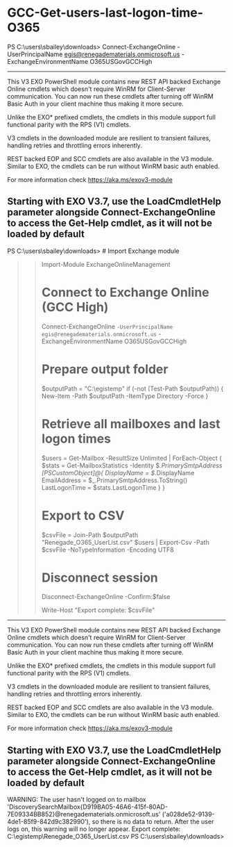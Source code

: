 # GCC-Get-users-last-logon-time-O365




PS C:\users\sbailey\downloads> Connect-ExchangeOnline -UserPrincipalName egis@renegadematerials.onmicrosoft.us -ExchangeEnvironmentName O365USGovGCCHigh
>>

----------------------------------------------------------------------------------------
This V3 EXO PowerShell module contains new REST API backed Exchange Online cmdlets which doesn't require WinRM for Client-Server communication. You can now run these cmdlets after turning off WinRM Basic Auth in your client machine thus making it more secure.

Unlike the EXO* prefixed cmdlets, the cmdlets in this module support full functional parity with the RPS (V1) cmdlets.

V3 cmdlets in the downloaded module are resilient to transient failures, handling retries and throttling errors inherently.

REST backed EOP and SCC cmdlets are also available in the V3 module. Similar to EXO, the cmdlets can be run without WinRM basic auth enabled.

For more information check https://aka.ms/exov3-module

Starting with EXO V3.7, use the LoadCmdletHelp parameter alongside Connect-ExchangeOnline to access the Get-Help cmdlet, as it will not be loaded by default
----------------------------------------------------------------------------------------

PS C:\users\sbailey\downloads> # Import Exchange module
>> Import-Module ExchangeOnlineManagement
>>
>> # Connect to Exchange Online (GCC High)
>> Connect-ExchangeOnline `
>>     -UserPrincipalName egis@renegadematerials.onmicrosoft.us `
>>     -ExchangeEnvironmentName O365USGovGCCHigh
>>
>> # Prepare output folder
>> $outputPath = "C:\egistemp"
>> if (-not (Test-Path $outputPath)) {
>>     New-Item -Path $outputPath -ItemType Directory -Force
>> }
>>
>> # Retrieve all mailboxes and last logon times
>> $users = Get-Mailbox -ResultSize Unlimited | ForEach-Object {
>>     $stats = Get-MailboxStatistics -Identity $_.PrimarySmtpAddress
>>     [PSCustomObject]@{
>>         DisplayName   = $_.DisplayName
>>         EmailAddress  = $_.PrimarySmtpAddress.ToString()
>>         LastLogonTime = $stats.LastLogonTime
>>     }
>> }
>>
>> # Export to CSV
>> $csvFile = Join-Path $outputPath "Renegade_O365_UserList.csv"
>> $users | Export-Csv -Path $csvFile -NoTypeInformation -Encoding UTF8
>>
>> # Disconnect session
>> Disconnect-ExchangeOnline -Confirm:$false
>>
>> Write-Host "Export complete: $csvFile"
>>

----------------------------------------------------------------------------------------
This V3 EXO PowerShell module contains new REST API backed Exchange Online cmdlets which doesn't require WinRM for Client-Server communication. You can now run these cmdlets after turning off WinRM Basic Auth in your client machine thus making it more secure.

Unlike the EXO* prefixed cmdlets, the cmdlets in this module support full functional parity with the RPS (V1) cmdlets.

V3 cmdlets in the downloaded module are resilient to transient failures, handling retries and throttling errors inherently.

REST backed EOP and SCC cmdlets are also available in the V3 module. Similar to EXO, the cmdlets can be run without WinRM basic auth enabled.

For more information check https://aka.ms/exov3-module

Starting with EXO V3.7, use the LoadCmdletHelp parameter alongside Connect-ExchangeOnline to access the Get-Help cmdlet, as it will not be loaded by default
----------------------------------------------------------------------------------------

WARNING: The user hasn't logged on to mailbox
'DiscoverySearchMailbox{D919BA05-46A6-415f-80AD-7E09334BB852}@renegadematerials.onmicrosoft.us'
('a028de52-9139-4de1-85f9-842d9c382990'), so there is no data to return. After the user logs on, this warning will no
longer appear.
Export complete: C:\egistemp\Renegade_O365_UserList.csv
PS C:\users\sbailey\downloads>



